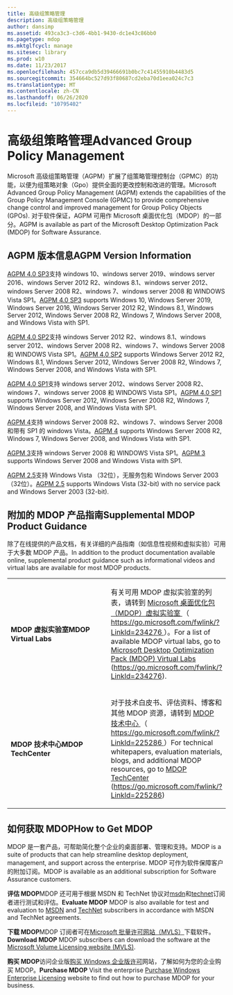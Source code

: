 ```yaml
---
title: 高级组策略管理
description: 高级组策略管理
author: dansimp
ms.assetid: 493ca3c3-c3d6-4bb1-9430-dc1e43c86bb0
ms.pagetype: mdop
ms.mktglfcycl: manage
ms.sitesec: library
ms.prod: w10
ms.date: 11/23/2017
ms.openlocfilehash: 457cca9db5d39466691b0bc7c41455910b4483d5
ms.sourcegitcommit: 354664bc527d93f80687cd2eba70d1eea024c7c3
ms.translationtype: MT
ms.contentlocale: zh-CN
ms.lasthandoff: 06/26/2020
ms.locfileid: "10795402"
---
```

# <span data-ttu-id="4d0c8-103">高级组策略管理</span><span class="sxs-lookup"><span data-stu-id="4d0c8-103">Advanced Group Policy Management</span></span>


<span data-ttu-id="4d0c8-104">Microsoft 高级组策略管理（AGPM）扩展了组策略管理控制台（GPMC）的功能，以便为组策略对象（Gpo）提供全面的更改控制和改进的管理。</span><span class="sxs-lookup"><span data-stu-id="4d0c8-104">Microsoft Advanced Group Policy Management (AGPM) extends the capabilities of the Group Policy Management Console (GPMC) to provide comprehensive change control and improved management for Group Policy Objects (GPOs).</span></span> <span data-ttu-id="4d0c8-105">对于软件保证，AGPM 可用作 Microsoft 桌面优化包（MDOP）的一部分。</span><span class="sxs-lookup"><span data-stu-id="4d0c8-105">AGPM is available as part of the Microsoft Desktop Optimization Pack (MDOP) for Software Assurance.</span></span>

## <span data-ttu-id="4d0c8-106">AGPM 版本信息</span><span class="sxs-lookup"><span data-stu-id="4d0c8-106">AGPM Version Information</span></span>


<span data-ttu-id="4d0c8-107">[AGPM 4.0 SP3](agpm-40-sp3-navengl.md)支持 windows 10、windows server 2019、windows server 2016、windows Server 2012 R2、windows 8.1、windows server 2012、windows Server 2008 R2、windows 7、windows server 2008 和 WINDOWS Vista SP1。</span><span class="sxs-lookup"><span data-stu-id="4d0c8-107">[AGPM 4.0 SP3](agpm-40-sp3-navengl.md) supports Windows 10, Windows Server 2019, Windows Server 2016, Windows Server 2012 R2, Windows 8.1, Windows Server 2012, Windows Server 2008 R2, Windows 7, Windows Server 2008, and Windows Vista with SP1.</span></span>

<span data-ttu-id="4d0c8-108">[AGPM 4.0 SP2](agpm-40-sp2-navengl.md)支持 windows Server 2012 R2、windows 8.1、windows server 2012、windows Server 2008 R2、windows 7、windows Server 2008 和 WINDOWS Vista SP1。</span><span class="sxs-lookup"><span data-stu-id="4d0c8-108">[AGPM 4.0 SP2](agpm-40-sp2-navengl.md) supports Windows Server 2012 R2, Windows 8.1, Windows Server 2012, Windows Server 2008 R2, Windows 7, Windows Server 2008, and Windows Vista with SP1.</span></span>

<span data-ttu-id="4d0c8-109">[AGPM 4.0 SP1](agpm-40-sp1-navengl.md)支持 windows server 2012、windows Server 2008 R2、windows 7、windows server 2008 和 WINDOWS Vista SP1。</span><span class="sxs-lookup"><span data-stu-id="4d0c8-109">[AGPM 4.0 SP1](agpm-40-sp1-navengl.md) supports Windows Server 2012, Windows Server 2008 R2, Windows 7, Windows Server 2008, and Windows Vista with SP1.</span></span>

<span data-ttu-id="4d0c8-110">[AGPM 4](agpm-4-navengl.md)支持 windows Server 2008 R2、windows 7、windows Server 2008 和带有 SP1 的 windows Vista。</span><span class="sxs-lookup"><span data-stu-id="4d0c8-110">[AGPM 4](agpm-4-navengl.md) supports Windows Server 2008 R2, Windows 7, Windows Server 2008, and Windows Vista with SP1.</span></span>

<span data-ttu-id="4d0c8-111">[AGPM 3](agpm-3-navengl.md)支持 windows Server 2008 和 WINDOWS Vista SP1。</span><span class="sxs-lookup"><span data-stu-id="4d0c8-111">[AGPM 3](agpm-3-navengl.md) supports Windows Server 2008 and Windows Vista with SP1.</span></span>

<span data-ttu-id="4d0c8-112">[AGPM 2.5](agpm-25-navengl.md)支持 Windows Vista （32位），无服务包和 Windows Server 2003 （32位）。</span><span class="sxs-lookup"><span data-stu-id="4d0c8-112">[AGPM 2.5](agpm-25-navengl.md) supports Windows Vista (32-bit) with no service pack and Windows Server 2003 (32-bit).</span></span>

## <span data-ttu-id="4d0c8-113">附加的 MDOP 产品指南</span><span class="sxs-lookup"><span data-stu-id="4d0c8-113">Supplemental MDOP Product Guidance</span></span>


<span data-ttu-id="4d0c8-114">除了在线提供的产品文档，有关详细的产品指南（如信息性视频和虚拟实验）可用于大多数 MDOP 产品。</span><span class="sxs-lookup"><span data-stu-id="4d0c8-114">In addition to the product documentation available online, supplemental product guidance such as informational videos and virtual labs are available for most MDOP products.</span></span>

<table>
<colgroup>
<col width="50%" />
<col width="50%" />
</colgroup>
<tbody>
<tr class="even">
<td align="left"><p><strong><span data-ttu-id="4d0c8-115">MDOP 虚拟实验室</span><span class="sxs-lookup"><span data-stu-id="4d0c8-115">MDOP Virtual Labs</span></span></strong></p></td>
<td align="left"><p><span data-ttu-id="4d0c8-116">有关可用 MDOP 虚拟实验室的列表，请转到 <a href="https://go.microsoft.com/fwlink/?LinkId=234276" data-raw-source="[Microsoft Desktop Optimization Pack (MDOP) Virtual Labs](https://go.microsoft.com/fwlink/?LinkId=234276)"> Microsoft 桌面优化包（MDOP）虚拟实验室 </a> （ <a href="https://go.microsoft.com/fwlink/?LinkId=234276" data-raw-source="https://go.microsoft.com/fwlink/?LinkId=234276"> https://go.microsoft.com/fwlink/?LinkId=234276 </a> ）。</span><span class="sxs-lookup"><span data-stu-id="4d0c8-116">For a list of available MDOP virtual labs, go to <a href="https://go.microsoft.com/fwlink/?LinkId=234276" data-raw-source="[Microsoft Desktop Optimization Pack (MDOP) Virtual Labs](https://go.microsoft.com/fwlink/?LinkId=234276)">Microsoft Desktop Optimization Pack (MDOP) Virtual Labs</a> (<a href="https://go.microsoft.com/fwlink/?LinkId=234276" data-raw-source="https://go.microsoft.com/fwlink/?LinkId=234276">https://go.microsoft.com/fwlink/?LinkId=234276</a>).</span></span></p></td>
</tr>
<tr class="odd">
<td align="left"><p><strong><span data-ttu-id="4d0c8-117">MDOP 技术中心</span><span class="sxs-lookup"><span data-stu-id="4d0c8-117">MDOP TechCenter</span></span></strong></p></td>
<td align="left"><p><span data-ttu-id="4d0c8-118">对于技术白皮书、评估资料、博客和其他 MDOP 资源，请转到 <a href="https://go.microsoft.com/fwlink/?LinkId=225286" data-raw-source="[MDOP TechCenter](https://go.microsoft.com/fwlink/?LinkId=225286)"> MDOP 技术中心 </a> （ <a href="https://go.microsoft.com/fwlink/?LinkId=225286" data-raw-source="https://go.microsoft.com/fwlink/?LinkId=225286"> https://go.microsoft.com/fwlink/?LinkId=225286 </a> ）</span><span class="sxs-lookup"><span data-stu-id="4d0c8-118">For technical whitepapers, evaluation materials, blogs, and additional MDOP resources, go to <a href="https://go.microsoft.com/fwlink/?LinkId=225286" data-raw-source="[MDOP TechCenter](https://go.microsoft.com/fwlink/?LinkId=225286)">MDOP TechCenter</a> (<a href="https://go.microsoft.com/fwlink/?LinkId=225286" data-raw-source="https://go.microsoft.com/fwlink/?LinkId=225286">https://go.microsoft.com/fwlink/?LinkId=225286</a>)</span></span></p>
<p></p></td>
</tr>
</tbody>
</table>

 

## <a href="" id="bkmk-getmdop"></a><span data-ttu-id="4d0c8-119">如何获取 MDOP</span><span class="sxs-lookup"><span data-stu-id="4d0c8-119">How to Get MDOP</span></span>


<span data-ttu-id="4d0c8-120">MDOP 是一套产品，可帮助简化整个企业的桌面部署、管理和支持。</span><span class="sxs-lookup"><span data-stu-id="4d0c8-120">MDOP is a suite of products that can help streamline desktop deployment, management, and support across the enterprise.</span></span> <span data-ttu-id="4d0c8-121">MDOP 可作为软件保障客户的附加订阅。</span><span class="sxs-lookup"><span data-stu-id="4d0c8-121">MDOP is available as an additional subscription for Software Assurance customers.</span></span>

<a href="" id="evaluate-mdop"></a><span data-ttu-id="4d0c8-122">**评估 MDOP**MDOP 还可用于根据 MSDN 和 TechNet 协议对[msdn](https://msdn.microsoft.com/subscriptions/downloads/default.aspx?PV=42:178)和[technet](https://technet.microsoft.com/subscriptions/downloads/default.aspx?PV=42:178)订阅者进行测试和评估。</span><span class="sxs-lookup"><span data-stu-id="4d0c8-122">**Evaluate MDOP** MDOP is also available for test and evaluation to [MSDN](https://msdn.microsoft.com/subscriptions/downloads/default.aspx?PV=42:178) and [TechNet](https://technet.microsoft.com/subscriptions/downloads/default.aspx?PV=42:178) subscribers in accordance with MSDN and TechNet agreements.</span></span>

<a href="" id="download-mdop"></a><span data-ttu-id="4d0c8-123">**下载 MDOP**MDOP 订阅者可在[Microsoft 批量许可网站（MVLS）](https://go.microsoft.com/fwlink/?LinkId=166331)下载软件。</span><span class="sxs-lookup"><span data-stu-id="4d0c8-123">**Download MDOP** MDOP subscribers can download the software at the [Microsoft Volume Licensing website (MVLS)](https://go.microsoft.com/fwlink/?LinkId=166331).</span></span>

<a href="" id="purchase-mdop"></a><span data-ttu-id="4d0c8-124">**购买 MDOP**访问企业版[购买 Windows 企业版许可](https://www.microsoft.com/windows/enterprise/how-to-buy.aspx)网站，了解如何为您的企业购买 MDOP。</span><span class="sxs-lookup"><span data-stu-id="4d0c8-124">**Purchase MDOP** Visit the enterprise [Purchase Windows Enterprise Licensing](https://www.microsoft.com/windows/enterprise/how-to-buy.aspx) website to find out how to purchase MDOP for your business.</span></span>

 

 





